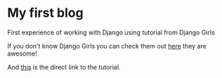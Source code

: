 # My first blog

First experience of working with Django using tutorial from Django Girls

If you don't know Django Girls you can check them out [here](https://djangogirls.org) they are awesome!

And [this](https://tutorial.djangogirls.org/en/) is the direct link to the tutorial.

